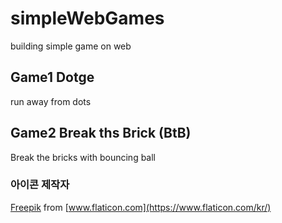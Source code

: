 # simpleWebGames
building simple game on web
## Game1 Dotge
run away from dots
## Game2 Break ths Brick (BtB)
Break the bricks with bouncing ball



### 아이콘 제작자
[Freepik](https://www.flaticon.com/kr/authors/freepik) from [www.flaticon.com](https://www.flaticon.com/kr/)